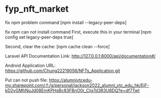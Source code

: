 # fyp_nft_market
fix npm problem command [npm install --legacy-peer-deps]

fix npm can not install command 
First, execute this in your terminal
[npm config set legacy-peer-deps true] 

Second, clear the cache:
[npm cache clean --force]

Laravel API Documentation Link: http://127.0.0.1:8000/api/documentation#/




Android Application URL: https://github.com/Chung22219056/NFTs_Application.git

Put can not push file: https://alumnivtcedu-my.sharepoint.com/:f:/g/personal/jackson2022_alumni_vtc_edu_hk/EjF-kD2yGMhNuJd08EmKPHsBc83FBnO0r_CIg7d3R3U6DQ?e=df7Twt
